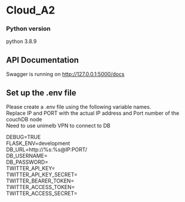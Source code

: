 # Cloud_A2

### Python version
python 3.8.9  

## API Documentation
Swagger is running on http://127.0.0.1:5000/docs  

## Set up the .env file 
Please create a .env file using the following variable names.  
Replace IP and PORT with the actual IP address and Port number of the couchDB node  
Need to use unimelb VPN to connect to DB  

DEBUG=TRUE  
FLASK_ENV=development  
DB_URL=http://%s:%s@IP:PORT/  
DB_USERNAME=  
DB_PASSWORD=  
TWITTER_API_KEY=  
TWITTER_API_KEY_SECRET=  
TWITTER_BEARER_TOKEN=  
TWITTER_ACCESS_TOKEN=  
TWITTER_ACCESS_SECRET=  